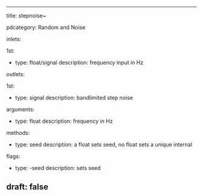 --- 


title: stepnoise~

pdcategory: Random and Noise

inlets:

  1st:
  - type: float/signal
    description: frequency input in Hz

outlets:

  1st:
  - type: signal
    description: bandlimited step noise

arguments:
  - type: float
    description: frequency in Hz

methods:
  - type: seed <float>
    description: a float sets seed, no float sets a unique internal

flags:
  - type: -seed <float>
    description: sets seed

draft: false
---